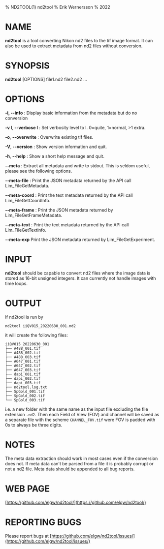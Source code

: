 % ND2TOOL(1) nd2tool
% Erik Wernersson
% 2022

# NAME
**nd2tool** is a tool converting Nikon nd2 files to the tif image
format. It can also be used to extract metadata from nd2 files without
conversion.

# SYNOPSIS

**nd2tool** [OPTIONS] file1.nd2 file2.nd2 ...

# OPTIONS
**-i, \--info**
: Display basic information from the metadata but do no conversion

**-v l**, **\--verbose l**
: Set verbosity level to l. 0=quite, 1=normal, >1 extra.

**-o**, **\--overwrite**
: Overwrite existing tif files.

**-V**, **\--version**
: Show version information and quit.

**-h**, **\--help**
: Show a short help message and quit.

**\--meta**
: Extract all metadata and write to stdout. This is seldom useful,
  please see the following options.

**\--meta-file**
: Print the JSON metadata returned by the API call Lim_FileGetMetadata.

**\--meta-coord**
: Print the text metadata returned by the API call Lim_FileGetCoordInfo.

**\--meta-frame**
: Print the JSON metadata returned by Lim_FileGetFrameMetadata.

**\--meta-text**
: Print the text metadata returned by the API call Lim_FileGetTextinfo.

**\--meta-exp**
Print the JSON metadata returned by Lim_FileGetExperiment.

# INPUT
**nd2tool** should be capable to convert nd2 files where the image
data is stored as 16-bit unsigned integers. It can currently not
handle images with time loops.

# OUTPUT
If nd2tool is run by

``` shell
nd2tool iiQV015_20220630_001.nd2
```

it will create the following files:

``` shell
iiQV015_20220630_001
├── A488_001.tif
├── A488_002.tif
├── A488_003.tif
├── A647_001.tif
├── A647_002.tif
├── A647_003.tif
├── dapi_001.tif
├── dapi_002.tif
├── dapi_003.tif
├── nd2tool.log.txt
├── SpGold_001.tif
├── SpGold_002.tif
└── SpGold_003.tif
```
i.e. a new folder with the same name as the input file excluding the file extension
`.nd2`. Then each Field of View (FOV) and channel will be saved as a separate file
with the scheme `CHANNEL_FOV.tif` were FOV is padded with 0s to always be three digits.


# NOTES
The meta data extraction should work in most cases even if the
conversion does not. If meta data can't be parsed from a file it is
probably corrupt or not a nd2 file. Meta data should be appended to
all bug reports.


# WEB PAGE
[https://github.com/elgw/nd2tool/](https://github.com/elgw/nd2tool/)

# REPORTING BUGS
Please report bugs at
[https://github.com/elgw/nd2tool/issues/](https://github.com/elgw/nd2tool/issues/)
